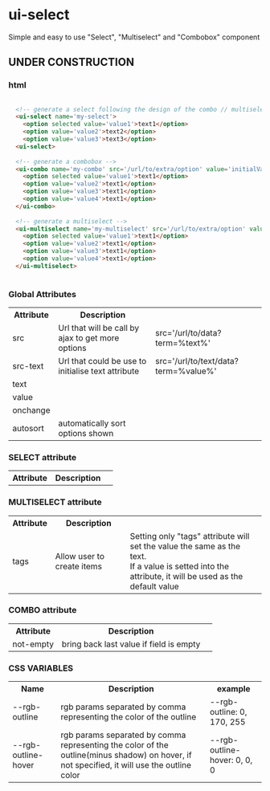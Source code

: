 # ui-select
Simple and easy to use "Select", "Multiselect" and "Combobox" component

## UNDER CONSTRUCTION

### html
```HTML
  
  <!-- generate a select following the design of the combo // multiselect -->
  <ui-select name='my-select'>
    <option selected value='value1'>text1</option>
    <option value='value2'>text2</option>
    <option value='value3'>text3</option>
  <ui-select>
  
  <!-- generate a combobox -->
  <ui-combo name='my-combo' src='/url/to/extra/option' value='initialValue' text='initialText' not-empty>
    <option selected value='value1'>text1</option>
    <option value='value2'>text1</option>
    <option value='value3'>text1</option>
    <option value='value4'>text1</option>
  </ui-combo>
  
  <!-- generate a multiselect -->
  <ui-multiselect name='my-multiselect' src='/url/to/extra/option' value='initialValue' text='initialText'>
    <option selected value='value1'>text1</option>
    <option value='value2'>text1</option>
    <option value='value3'>text1</option>
    <option value='value4'>text1</option>
  </ui-multiselect>
  
```

### Global Attributes

<table>
  <tr>
    <th>Attribute</th>
    <th>Description</th>
    <th></th>
  </tr>
  <tr>
    <td>src</td>
    <td>Url that will be call by ajax to get more options</td>
    <td>src='/url/to/data?term=%text%'</td>
  </tr>
  <tr>
    <td>src-text</td>
    <td>Url that could be use to initialise text attribute</td>
    <td>src='/url/to/text/data?term=%value%'</td>
  </tr>
  <tr>
    <td>text</td>
    <td></td>
    <td></td>
  </tr>
  <tr>
    <td>value</td>
    <td></td>
    <td></td>
  </tr>
  <tr>
    <td>onchange</td>
    <td></td>
    <td></td>
  </tr>
  <tr>
    <td>autosort</td>
    <td>automatically sort options shown</td>
    <td></td>
  </tr>
</table>

### SELECT attribute
<table>
  <tr>
    <th>Attribute</th>
    <th>Description</th>
    <th></th>
  </tr>
</table>



### MULTISELECT attribute
<table>
  <tr>
    <th>Attribute</th>
    <th>Description</th>
    <th></th>
  </tr>
  <tr>
    <td>tags</td>
    <td>Allow user to create items</td>
    <td>
        Setting only "tags" attribute will set the value the same as the text.
        <br>
        If a value is setted into the attribute, it will be used as the default value
    </td>
  </tr>
</table>



### COMBO attribute
<table>
  <tr>
    <th>Attribute</th>
    <th>Description</th>
    <th></th>
  </tr>
  <tr>
    <td>not-empty</td>
    <td>bring back last value if field is empty</td>
    <td><ez-combo not-empty></ez-combo></td>
  </tr>
</table>


### CSS VARIABLES
<table>
  <tr>
    <th>Name</th>
    <th>Description</th>
    <th>example</th>
  </tr>
  <tr>
    <td>--rgb-outline</td>
    <td>rgb params separated by comma representing the color of the outline</td>
    <td>--rgb-outline: 0, 170, 255</td>
  </tr>
  <tr>
    <td>--rgb-outline-hover</td>
    <td>rgb params separated by comma representing the color of the outline(minus shadow) on hover, if not specified, it will use the outline color</td>
    <td>--rgb-outline-hover: 0, 0, 0</td>
  </tr>
</table>
